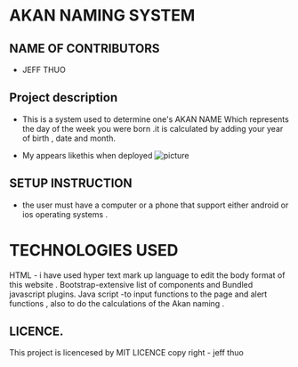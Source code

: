 # AKAN NAMING SYSTEM
## NAME OF CONTRIBUTORS
* JEFF THUO

## Project description
* This is a system used to determine one's AKAN NAME Which represents the day of the week you were born .it is calculated by adding your year of birth , date and month.

* My appears likethis when deployed 
![picture](my-project.png)
## SETUP INSTRUCTION
 * the user must have a computer or a phone that support either android or ios 
 operating systems .

# TECHNOLOGIES USED
HTML - i have used hyper text mark up language to edit the body format of this website .
Bootstrap-extensive list of components and Bundled javascript plugins.
Java script -to input  functions to the page and alert functions , also to do the calculations of the Akan naming .

## LICENCE.
 This project is licencesed by MIT LICENCE 
 copy right - jeff  thuo 
